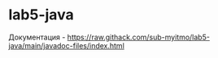 # lab5-java

Документация - https://raw.githack.com/sub-myitmo/lab5-java/main/javadoc-files/index.html

